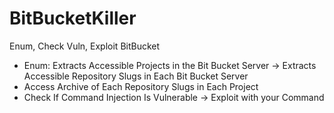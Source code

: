 # BitBucketKiller
Enum, Check Vuln, Exploit BitBucket

- Enum: Extracts Accessible Projects in the Bit Bucket Server -> Extracts Accessible Repository Slugs in Each Bit Bucket Server
- Access Archive of Each Repository Slugs in Each Project
- Check If Command Injection Is Vulnerable -> Exploit with your Command
